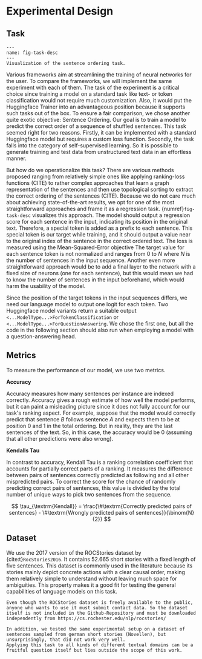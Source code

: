 # Experimental Design

## Task

```{figure} ./figures/GraphicsTrfTut.png
---
name: fig-task-desc
---
Visualization of the sentence ordering task.
```

Various frameworks aim at streamlining the training of neural networks for the user.
To compare the frameworks, we will implement the same experiment with each of them.
The task of the experiment is a critical choice since training a model on a standard task like text- or token classification would not require much customization. Also, it would put the Huggingface Trainer into an advantageous position because it supports such tasks out of the box.
To ensure a fair comparison, we chose another quite exotic objective: Sentence Ordering.
Our goal is to train a model to predict the correct order of a sequence of shuffled sentences.
This task seemed right for two reasons.
Firstly, it can be implemented with a standard Huggingface model but requires a custom loss function.
Secondly, the task falls into the category of self-supervised learning. So it is possible to generate training and test data from unstructured text data in an effortless manner.

But how do we operationalize this task?
There are various methods proposed ranging from relatively simple ones like applying ranking-loss functions (CITE) to rather complex approaches that learn a graph representation of the sentences and then use topological sorting to extract the correct ordering of the sentences (CITE).
Because we do not care much about achieving state-of-the-art results, we opt for one of the most straightforward approaches and frame it as a regression task.
{numref}`fig-task-desc` visualizes this approach.
The model should output a regression score for each sentence in the input, indicating its position in the original text.
Therefore, a special token is added as a prefix to each sentence. This special token is our target while training, and it should output a value near to the original index of the sentence in the correct ordered text.
The loss is measured using the Mean-Squared-Error objective
The target value for each sentence token is not normalized and ranges from 0 to $N$ where $N$ is the number of sentences in the input sequence.
Another even more straightforward approach would be to add a final layer to the network with a fixed size of neurons (one for each sentence), but this would mean we had to know the number of sentences in the input beforehand, which would harm the usability of the model.

Since the position of the target tokens in the input sequences differs, we need our language model to output one logit for each token. Two Huggingface model variants return a suitable output `<...ModelType...>ForTokenClassification` or `<...ModelType...>ForQuestionAnswering`. We chose the first one, but all the code in the following section should also run when employing a model with a question-answering head.

## Metrics

To measure the performance of our model, we use two metrics.

__Accuracy__

Accuracy measures how many sentences per instance are indexed correctly.
Accuracy gives a rough estimate of how well the model performs, but it can paint a misleading picture since it does not fully account for our task's ranking aspect.
For example, suppose that the model would correctly predict that sentence $B$ follows sentence $A$ and expects them to be at position $0$ and $1$ in the total ordering.
But in reality, they are the last sentences of the text. So, in this case, the accuracy would be $0$ (assuming that all other predictions were also wrong).

__Kendalls Tau__

In contrast to accuracy, Kendall Tau is a ranking correlation coefficient that accounts for partially correct parts of a ranking.
It measures the difference between pairs of sentences correctly predicted as following and all other mispredicted pairs. 
To correct the score for the chance of randomly predicting correct pairs of sentences, this value is divided by the total number of unique ways to pick two sentences from the sequence.

$$
\tau_{\textrm{Kendall}} = \frac{\#\textrm{Correctly predicted pairs of sentences} - \#\textrm{Wrongly predicted pairs of sentences}}{\binom{N}{2}}
$$



## Dataset

We use the 2017 version of the ROCStories dataset by {cite:t}`RocStories2016`. It contains 52.665 short stories with a fixed length of five sentences. This dataset is commonly used in the literature because its stories mainly depict concrete actions with a clear causal order, making them relatively simple to understand without leaving much space for ambiguities. This property makes it a good fit for testing the general capabilities of language models on this task.

```{warning}
Even though the ROCStories dataset is freely available to the public, anyone who wants to use it must submit contact data. So the dataset itself is not included in the Github-Repository and must be downloaded independently from https://cs.rochester.edu/nlp/rocstories/
```

```{note}
In addition, we tested the same experimental setup on a dataset of sentences sampled from german short stories (Novellen), but unsurprisingly, that did not work very well.
Applying this task to all kinds of different textual domains can be a fruitful question itself but lies outside the scope of this work.
```